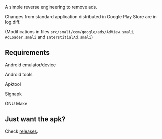 A simple reverse engineering to remove ads.

Changes from standard application distributed in Google Play Store are in log.diff.

(Modifications in files `src/smali/com/google/ads/AdView.smali`, `AdLoader.smali` and `InterstitialAd.smali`)

## Requirements

Android emulator/device

Android tools

Apktool

Signapk

GNU Make

## Just want the apk?
Check [releases](https://github.com/Arsukeey/chess-apk/releases).
